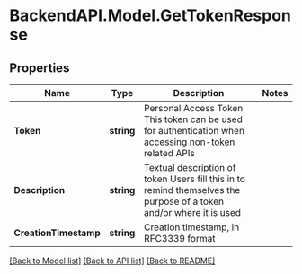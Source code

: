 # BackendAPI.Model.GetTokenResponse

## Properties

Name | Type | Description | Notes
------------ | ------------- | ------------- | -------------
**Token** | **string** | Personal Access Token This token can be used for authentication when accessing non-token related APIs | 
**Description** | **string** | Textual description of token Users fill this in to remind themselves the purpose of a token and/or where it is used | 
**CreationTimestamp** | **string** | Creation timestamp, in RFC3339 format | 

[[Back to Model list]](../README.md#documentation-for-models) [[Back to API list]](../README.md#documentation-for-api-endpoints) [[Back to README]](../README.md)

